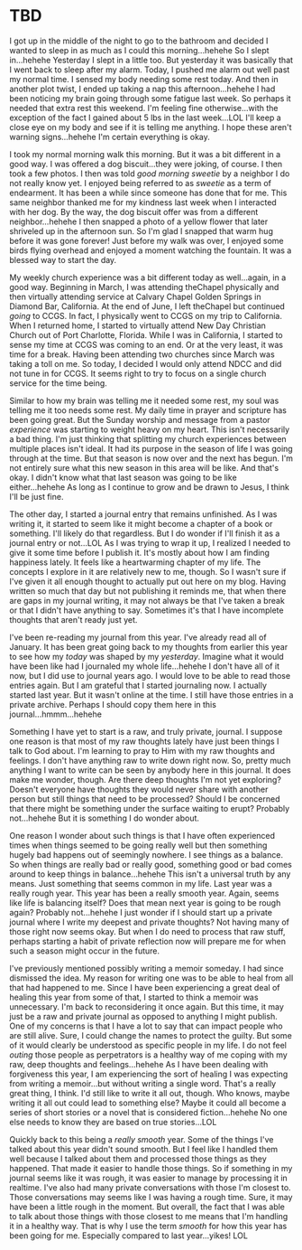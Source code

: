 # TBD

I got up in the middle of the night to go to the bathroom and decided I wanted to sleep in as much as I could this morning...hehehe So I slept in...hehehe Yesterday I slept in a little too. But yesterday it was basically that I went back to sleep after my alarm. Today, I pushed me alarm out well past my normal time. I sensed my body needing some rest today. And then in another plot twist, I ended up taking a nap this afternoon...hehehe I had been noticing my brain going through some fatigue last week. So perhaps it needed that extra rest this weekend. I'm feeling fine otherwise...with the exception of the fact I gained about 5 lbs in the last week...LOL I'll keep a close eye on my body and see if it is telling me anything. I hope these aren't warning signs...hehehe I'm certain everything is okay.

I took my normal morning walk this morning. But it was a bit different in a good way. I was offered a dog biscuit...they were joking, of course. I then took a few photos. I then was told *good morning sweetie* by a neighbor I do not really know yet. I enjoyed being referred to as *sweetie* as a term of endearment. It has been a while since someone has done that for me. This same neighbor thanked me for my kindness last week when I interacted with her dog. By the way, the dog biscuit offer was from a different neighbor...hehehe I then snapped a photo of a yellow flower that later shriveled up in the afternoon sun. So I'm glad I snapped that warm hug before it was gone forever! Just before my walk was over, I enjoyed some birds flying overhead and enjoyed a moment watching the fountain. It was a blessed way to start the day.

My weekly church experience was a bit different today as well...again, in a good way. Beginning in March, I was attending theChapel physically and then virtually attending service at Calvary Chapel Golden Springs in Diamond Bar, California. At the end of June, I left theChapel but continued *going* to CCGS. In fact, I physically went to CCGS on my trip to California. When I returned home, I started to virtually attend New Day Christian Church out of Port Charlotte, Florida. While I was in California, I started to sense my time at CCGS was coming to an end. Or at the very least, it was time for a break. Having been attending two churches since March was taking a toll on me. So today, I decided I would only attend NDCC and did not tune in for CCGS. It seems right to try to focus on a single church service for the time being.

Similar to how my brain was telling me it needed some rest, my soul was telling me it too needs some rest. My daily time in prayer and scripture has been going great. But the Sunday worship and message from a pastor *experience* was starting to weight heavy on my heart. This isn't necessarily a bad thing. I'm just thinking that splitting my church experiences between multiple places isn't ideal. It had its purpose in the season of life I was going through at the time. But that season is now over and the next has begun. I'm not entirely sure what this new season in this area will be like. And that's okay. I didn't know what that last season was going to be like either...hehehe As long as I continue to grow and be drawn to Jesus, I think I'll be just fine.

The other day, I started a journal entry that remains unfinished. As I was writing it, it started to seem like it might become a chapter of a book or something. I'll likely do that regardless. But I do wonder if I'll finish it as a journal entry or not...LOL As I was trying to wrap it up, I realized I needed to give it some time before I publish it. It's mostly about how I am finding happiness lately. It feels like a heartwarming chapter of my life. The concepts I explore in it are relatively new to me, though. So I wasn't sure if I've given it all enough thought to actually put out here on my blog. Having written so much that day but not publishing it reminds me, that when there are gaps in my journal writing, it may not always be that I've taken a break or that I didn't have anything to say. Sometimes it's that I have incomplete thoughts that aren't ready just yet.

I've been re-reading my journal from this year. I've already read all of January. It has been great going back to my thoughts from earlier this year to see how my *today* was shaped by my *yesterday*. Imagine what it would have been like had I journaled my whole life...hehehe I don't have all of it now, but I did use to journal years ago. I would love to be able to read those entries again. But I am grateful that I started journaling now. I actually started last year. But it wasn't online at the time. I still have those entries in a private archive. Perhaps I should copy them here in this journal...hmmm...hehehe

Something I have yet to start is a raw, and truly private, journal. I suppose one reason is that most of my raw thoughts lately have just been things I talk to God about. I'm learning to pray to Him with my raw thoughts and feelings. I don't have anything raw to write down right now. So, pretty much anything I want to write can be seen by anybody here in this journal. It does make me wonder, though. Are there deep thoughts I'm not yet exploring? Doesn't everyone have thoughts they would never share with another person but still things that need to be processed? Should I be concerned that there might be something under the surface waiting to erupt? Probably not...hehehe But it is something I do wonder about.

One reason I wonder about such things is that I have often experienced times when things seemed to be going really well but then something hugely bad happens out of seemingly nowhere. I see things as a balance. So when things are really bad or really good, something good or bad comes around to keep things in balance...hehehe This isn't a universal truth by any means. Just something that seems common in my life. Last year was a really rough year. This year has been a really smooth year. Again, seems like life is balancing itself? Does that mean next year is going to be rough again? Probably not...hehehe I just wonder if I should start up a private journal where I write my deepest and private thoughts? Not having many of those right now seems okay. But when I do need to process that raw stuff, perhaps starting a habit of private reflection now will prepare me for when such a season might occur in the future.

I've previously mentioned possibly writing a memoir someday. I had since dismissed the idea. My reason for writing one was to be able to heal from all that had happened to me. Since I have been experiencing a great deal of healing this year from some of that, I started to think a memoir was unnecessary. I'm back to reconsidering it once again. But this time, it may just be a raw and private journal as opposed to anything I might publish. One of my concerns is that I have a lot to say that can impact people who are still alive. Sure, I could change the names to protect the guilty. But some of it would clearly be understood as specific people in my life. I do not feel *outing* those people as perpetrators is a healthy way of me coping with my raw, deep thoughts and feelings...hehehe As I have been dealing with forgiveness this year, I am experiencing the sort of healing I was expecting from writing a memoir...but without writing a single word. That's a really great thing, I think. I'd still like to write it all out, though. Who knows, maybe writing it all out could lead to something else? Maybe it could all become a series of short stories or a novel that is considered fiction...hehehe No one else needs to know they are based on true stories...LOL

Quickly back to this being a *really smooth* year. Some of the things I've talked about this year didn't sound smooth. But I feel like I handled them well because I talked about them and processed those things as they happened. That made it easier to handle those things. So if something in my journal seems like it was rough, it was easier to manage by processing it in realtime. I've also had many private conversations with those I'm closest to. Those conversations may seems like I was having a rough time. Sure, it may have been a little rough in the moment. But overall, the fact that I was able to talk about those things with those closest to me means that I'm handling it in a healthy way. That is why I use the term *smooth* for how this year has been going for me. Especially compared to last year...yikes! LOL

